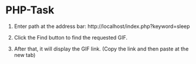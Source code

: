 <h1>PHP-Task</h1>

1. Enter path at the address bar: 
    http://localhost/index.php?keyword=sleep

2. Click the Find button to find the requested GIF.

3. After that, it will display the GIF link.
   (Copy the link and then paste at the new tab)
